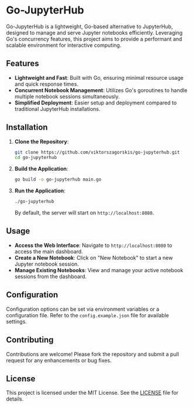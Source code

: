 # Go-JupyterHub

Go-JupyterHub is a lightweight, Go-based alternative to JupyterHub, designed to manage and serve Jupyter notebooks efficiently. Leveraging Go's concurrency features, this project aims to provide a performant and scalable environment for interactive computing.

## Features

- **Lightweight and Fast**: Built with Go, ensuring minimal resource usage and quick response times.
- **Concurrent Notebook Management**: Utilizes Go's goroutines to handle multiple notebook sessions simultaneously.
- **Simplified Deployment**: Easier setup and deployment compared to traditional JupyterHub installations.

## Installation

1. **Clone the Repository**:

   ```bash
   git clone https://github.com/viktorszagorskis/go-jupyterhub.git
   cd go-jupyterhub
   ```

2. **Build the Application**:

   ```bash
   go build -o go-jupyterhub main.go
   ```

3. **Run the Application**:

   ```bash
   ./go-jupyterhub
   ```

   By default, the server will start on `http://localhost:8080`.

## Usage

- **Access the Web Interface**: Navigate to `http://localhost:8080` to access the main dashboard.
- **Create a New Notebook**: Click on "New Notebook" to start a new Jupyter notebook session.
- **Manage Existing Notebooks**: View and manage your active notebook sessions from the dashboard.

## Configuration

Configuration options can be set via environment variables or a configuration file. Refer to the `config.example.json` file for available settings.

## Contributing

Contributions are welcome! Please fork the repository and submit a pull request for any enhancements or bug fixes.

## License

This project is licensed under the MIT License. See the [LICENSE](LICENSE) file for details.

